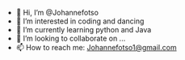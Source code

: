 - 👋 Hi, I’m @Johannefotso
- 👀 I’m interested in coding and dancing
- 🌱 I’m currently learning python and Java
- 💞️ I’m looking to collaborate on ...
- 📫 How to reach me: Johannefotso1@gmail.com 

<!---
Johannefotso/Johannefotso is a ✨ special ✨ repository because its `README.md` (this file) appears on your GitHub profile.
You can click the Preview link to take a look at your changes.
--->
